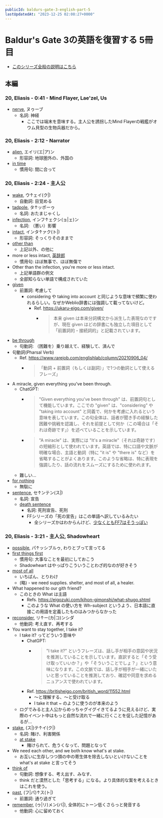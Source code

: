 ```yaml
---
publicId: baldurs-gate-3-english-part-5
lastUpdatedAt: "2023-12-25 02:08:27+0000"
---
```


# Baldur's Gate 3の英語を復習する 5冊目

- [このシリーズ全般の説明はこちら](./baldurs-gate-3-english-index.html)

## 本編

### 20, Eliasis - 0:41 - Mind Flayer, Lae'zel, Us

- [nerve](https://ejje.weblio.jp/content/nerve), ヌゥーブ
  - 名詞: 神経
    - ここでは端末を意味する。主人公を誘拐したMind Flayerの戦艦がオウム貝型の生物兵器だから。

### 20, Eliasis - 2:12 - Narrator

- [alien](https://ejje.weblio.jp/content/alien), エイリ(エ|ア)ン
  - 形容詞: 地球圏外の、外国の
- [in time](https://ejje.weblio.jp/content/in+time)
  - 慣用句: 間に合って

### 20, Eliasis - 2:24 - 主人公

- [wake](https://ejje.weblio.jp/content/wake), ウ↑ェイ(ク|)
  - 自動詞: 目覚める
- [tadpole](https://ejje.weblio.jp/content/tadpole), タ↑ッポーゥ
  - 名詞: おたまじゃくし
- [infection](https://ejje.weblio.jp/content/infection), インフ↑ェクシ(ョ|ェ)ン
  - 名詞: （悪い）影響
- [intact](https://ejje.weblio.jp/content/intact), インタ↑ァク(ト|)
  - 形容詞: そっくりそのままで
- [other than](https://ejje.weblio.jp/content/other+than)
  - 上記以外、の他に
- more or less intact, [英辞郎](https://eow.alc.co.jp/search?q=more+or+less+intact)
  - 慣用句: ほぼ無事で、ほぼ無傷で
- Other than the infection, you're more or less intact.
  - 上記単語群の例文
  - 全部知らない単語で構成されていた
- [given](https://ejje.weblio.jp/content/given)
  - 前置詞: 考慮して
    - considering や taking into account と同じような意味で頻繁に使われるらしい。なぜかWeblio辞書には強調して載ってないけど。
      - Ref. https://ukaru-eigo.com/given/
        - > 本来 given は本来分詞構文から派生した表現なのですが、現在 given はどの辞書にも独立した項目として「前置詞的・接続詞的」と記載されています。
- [be through](https://ejje.weblio.jp/content/be+through)
  - 句動詞: （困難を）乗り越えて、経験して、済んで
- 句動詞(Pharsal Verb)
  - Ref. https://www.rarejob.com/englishlab/column/20210906_04/
    - > 「動詞 + 前置詞（もしくは副詞）」で1つの動詞として使えるフレーズ」
- A miracle, given everything you've been through.
  - ChatGPT:
    - > "Given everything you've been through" は、前置詞句として機能しています。ここでの "given" は、"considering" や "taking into account" と同義で、何かを考慮に入れるという意味を表しています。この句全体は、話者が聞き手の経験した困難や挑戦を認識し、それを前提として何か（この場合は「それは奇跡です」）を述べていることを示しています。
    - > "A miracle" は、実際には "It's a miracle"（それは奇跡です）の短縮形として使われています。英語では、特に口語や文脈が明確な場合、主語と動詞（特に "it is" や "there is" など）を省略することがよくあります。このような省略は、特に表現を強調したり、話の流れをスムーズにするために使われます。
  - 難しい...
- [for nothing](https://ejje.weblio.jp/content/for+nothing)
  - 無駄に
- [sentence](https://ejje.weblio.jp/content/sentence), セ↑ンテン(ス|)
  - 名詞: 宣告
  - [death sentence](https://ejje.weblio.jp/content/death+sentence)
    - 名詞: 死刑宣告、死刑
    - FFシリーズの「死の宣告」はこの単語へ訳しているみたい
      - 全シリーズかはわからんけど、[少なくともFF7はそうっぽい](<https://finalfantasy.fandom.com/wiki/Death_Sentence_(Final_Fantasy_VII)>)

### 20, Eliasis - 3:21 - 主人公, Shadowheart

- [possible](https://ejje.weblio.jp/content/possible), パ↑ッシブルゥ, わりとブって言ってる
- [first things first](https://ejje.weblio.jp/content/first+things+first)
  - 慣用句: 大事なことを最初にしておこう
  - Shadowheart はやっぱりこういうことわざ的なのが好きそう
- [most of all](https://ejje.weblio.jp/content/most+of+all)
  - いちばん、とりわけ
  - (略) - we need supplies. shelter, and most of all, a healer.
- What happened to our gith friend?
  - このときの What は主語
    - Refs. https://eigozuki.com/kihon-gimonshi/what-shugo.shtml
    - このような What の使い方を Wh-subject というよう、日本語に直接この用語を定義したものはみつからなかった
- [reconsider](https://ejje.weblio.jp/content/reconsider), リ↑ー(カ|コ)ンシダ
  - 他動詞: 考え直す、再考する
- You want to stay together, I take it?
  - I take it? ってどういう意味や
    - ChatGPT:
      - > "I take it?" というフレーズは、話し手が相手の意図や状況を推測していることを示しています。直訳すると「そう受け取っていいか？」や「そういうことでしょ？」という意味になります。この文脈では、話し手が相手が一緒にいたいと思っていることを推測しており、確認や同意を求めるニュアンスで使われています。
    - Ref. https://britisheigo.com/british_word/11552.html
      - 〜と理解する、〜と受け取る
      - I take it that ~ のように使うのが本来のよう
  - ログでみると主人公からめっちゃグイグイきてるように見えるけど、実際のイベント中はもっと自然な流れで一緒に行くことを促した記憶があるが...
- [stake](https://ejje.weblio.jp/content/stake), (ス|)テ↑イ(ク|)
  - 名詞: 賭け、利害関係
  - [at stake](https://ejje.weblio.jp/content/at+stake)
    - 賭けられて、危うくなって、問題となって
- We need each other, and we both know what's at stake.
  - お互いに生存しつつ頭の中の寄生体を除去しないといけないことを what's at stake と言ってそう
- [think of](https://ejje.weblio.jp/content/think+of)
  - 句動詞: 想像する、考え出す、みなす、
  - think だと漠然とした「思考する」になる。より具体的な案を考えるときはこれを使う。
- [past](https://ejje.weblio.jp/content/past), (フ|パ)↑ス(ト|)
  - 前置詞: 通り過ぎて
- [remember](https://ejje.weblio.jp/content/remember), (ゥ|リ)メン(バ|), 全体的にトーン低くさらっと発音する
  - 他動詞: 心に留めておく
